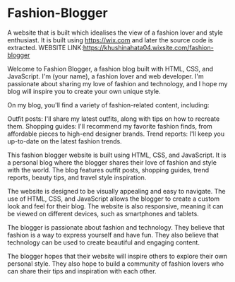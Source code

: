# Fashion-Blogger
A website that is built which idealises the view of a fashion lover and style enthusiast.
It is built using https://wix.com and later the source code is extracted.
WEBSITE LINK:https://khushinahata04.wixsite.com/fashion-blogger

Welcome to Fashion Blogger, a fashion blog built with HTML, CSS, and JavaScript. I'm (your name), a fashion lover and web developer. I'm passionate about sharing my love of fashion and technology, and I hope my blog will inspire you to create your own unique style.

On my blog, you'll find a variety of fashion-related content, including:

Outfit posts: I'll share my latest outfits, along with tips on how to recreate them.
Shopping guides: I'll recommend my favorite fashion finds, from affordable pieces to high-end designer brands.
Trend reports: I'll keep you up-to-date on the latest fashion trends.

This fashion blogger website is built using HTML, CSS, and JavaScript. It is a personal blog where the blogger shares their love of fashion and style with the world. The blog features outfit posts, shopping guides, trend reports, beauty tips, and travel style inspiration.

The website is designed to be visually appealing and easy to navigate. The use of HTML, CSS, and JavaScript allows the blogger to create a custom look and feel for their blog. The website is also responsive, meaning it can be viewed on different devices, such as smartphones and tablets.

The blogger is passionate about fashion and technology. They believe that fashion is a way to express yourself and have fun. They also believe that technology can be used to create beautiful and engaging content.

The blogger hopes that their website will inspire others to explore their own personal style. They also hope to build a community of fashion lovers who can share their tips and inspiration with each other.
